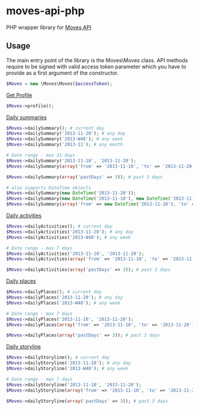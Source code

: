 moves-api-php
=============

PHP wrapper library for [Moves API](https://dev.moves-app.com/)

## Usage

The main entry point of the library is the Moves\Moves class. API methods require to be signed with valid access token parameter which you have to provide as a first argument of the constructor.

```php
$Moves = new \Moves\Moves($accessToken);
```

[Get Profile](https://dev.moves-app.com/docs/api_profile)

```php
$Moves->profile();
```

[Daily summaries](https://dev.moves-app.com/docs/api_summaries)

```php
$Moves->dailySummary(); # current day
$Moves->dailySummary('2013-11-20'); # any day
$Moves->dailySummary('2013-W48'); # any week
$Moves->dailySummary('2013-11'); # any month

# Date range - max 31 days
$Moves->dailySummary('2013-11-10', '2013-11-20');
$Moves->dailySummary(array('from' => '2013-11-10', 'to' => '2013-11-20'));

$Moves->dailySummary(array('pastDays' => 3)); # past 3 days

# also supports DateTime objects
$Moves->dailySummary(new DateTime('2013-11-20'));
$Moves->dailySummary(new DateTime('2013-11-10'), new DateTime('2013-11-20'));
$Moves->dailySummary(array('from' => new DateTime('2013-11-10'), 'to' => new DateTime('2013-11-20')));
```

[Daily activities](https://dev.moves-app.com/docs/api_activities)

```php
$Moves->dailyActivities(); # current day
$Moves->dailyActivities('2013-11-20'); # any day
$Moves->dailyActivities('2013-W48'); # any week

# Date range - max 7 days
$Moves->dailyActivities('2013-11-10', '2013-11-20');
$Moves->dailyActivities(array('from' => '2013-11-10', 'to' => '2013-11-20'));

$Moves->dailyActivities(array('pastDays' => 3)); # past 3 days
```

[Daily places](https://dev.moves-app.com/docs/api_places)

```php
$Moves->dailyPlaces(); # current day
$Moves->dailyPlaces('2013-11-20'); # any day
$Moves->dailyPlaces('2013-W48'); # any week

# Date range - max 7 days
$Moves->dailyPlaces('2013-11-10', '2013-11-20');
$Moves->dailyPlaces(array('from' => '2013-11-10', 'to' => '2013-11-20'));

$Moves->dailyPlaces(array('pastDays' => 3)); # past 3 days
```

[Daily storyline](https://dev.moves-app.com/docs/api_storyline)

```php
$Moves->dailyStoryline(); # current day
$Moves->dailyStoryline('2013-11-20'); # any day
$Moves->dailyStoryline('2013-W48'); # any week

# Date range - max 7 days
$Moves->dailyStoryline('2013-11-10', '2013-11-20');
$Moves->dailyStoryline(array('from' => '2013-11-10', 'to' => '2013-11-20'));

$Moves->dailyStoryline(array('pastDays' => 3)); # past 3 days
```
